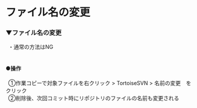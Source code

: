 # ファイル名の変更

### ▼ファイル名の変更
&ensp;・通常の方法はNG<br>
<br>

#### ●操作
&ensp;①作業コピーで対象ファイルを右クリック > TortoiseSVN > 名前の変更　をクリック<br>
&ensp;②削除後、次回コミット時にリポジトリのファイルの名前も変更される<br>
<br>

